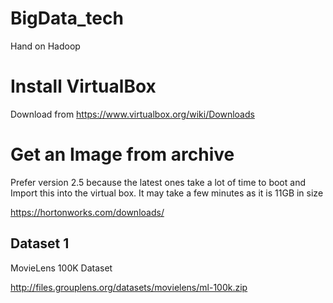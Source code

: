 # BigData_tech
Hand on Hadoop


# Install VirtualBox

Download from https://www.virtualbox.org/wiki/Downloads

# Get an Image from archive

Prefer version 2.5 because the latest ones take a lot of time to boot and Import this into the virtual box. It may take a few minutes as it is 11GB in size

https://hortonworks.com/downloads/


## Dataset 1

MovieLens 100K Dataset

http://files.grouplens.org/datasets/movielens/ml-100k.zip
